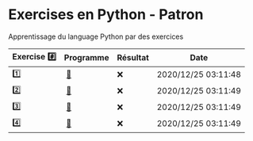 # Exercises en Python - Patron

Apprentissage du language Python par des exercices

|  Exercise :hash:  |  Programme | Résultat | Date |
|-------------------|------------|----------|------|
| :one: | [:bookmark:](01/programme.py) | :x: | 2020/12/25 03:11:48 |
| :two: | [:bookmark:](02/programme.py) | :x: | 2020/12/25 03:11:49 |
| :three: | [:bookmark:](03/programme.py) | :x: | 2020/12/25 03:11:49 |
| :four: | [:bookmark:](04/programme.py) | :x: | 2020/12/25 03:11:49 |
